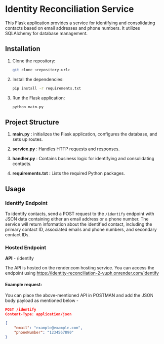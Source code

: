 # Identity Reconciliation Service

This Flask application provides a service for identifying and consolidating contacts based on email addresses and phone numbers. It utilizes SQLAlchemy for database management.

## Installation

1. Clone the repository:

    ```bash
    git clone <repository-url>
    ```

2. Install the dependencies:

    ```bash
    pip install -r requirements.txt
    ```

3. Run the Flask application:

    ```bash
    python main.py
    ```
   
## Project Structure

1. **main.py** : initializes the Flask application, configures the database, and sets up routes.

2. **service.py** : Handles HTTP requests and responses.

3. **handler.py** : Contains business logic for identifying and consolidating contacts.

4. **requirements.txt** : Lists the required Python packages.

## Usage

### Identify Endpoint

To identify contacts, send a POST request to the `/identify` endpoint with JSON data containing either an email address or a phone number. The service will return information about the identified contact, including the primary contact ID, associated emails and phone numbers, and secondary contact IDs.

### Hosted Endpoint
   **API** - /identify

   The API is hosted on the render.com hosting service. You can access the endpoint using https://identity-reconciliation-2-vuph.onrender.com/identify

#### Example request:

You can place the above-mentioned API in POSTMAN and add the JSON body payload as mentioned below - 

```json
POST /identify
Content-Type: application/json

{
    "email": "example@example.com",
    "phoneNumber": "1234567890"
}

